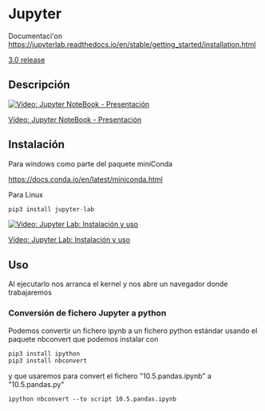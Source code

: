 # Jupyter

Documentaci'on https://jupyterlab.readthedocs.io/en/stable/getting_started/installation.html


[3.0 release](https://blog.jupyter.org/jupyterlab-3-0-is-out-4f58385e25bb)

## Descripción

[![Vídeo: Jupyter NoteBook - Presentación](https://img.youtube.com/vi/i9YTHQoVMbI/0.jpg)](https://youtu.be/i9YTHQoVMbI)


[Vídeo: Jupyter NoteBook - Presentación](https://youtu.be/i9YTHQoVMbI)


## Instalación

Para windows como parte del paquete miniConda

https://docs.conda.io/en/latest/miniconda.html

Para Linux

```python
pip3 install jupyter-lab
```

[![Vídeo: Jupyter Lab: Instalación y uso](https://img.youtube.com/vi/sATI5vQvBSQ/0.jpg)](https://youtu.be/sATI5vQvBSQ)


[Vídeo: Jupyter Lab: Instalación y uso](https://youtu.be/sATI5vQvBSQ)


## Uso

Al ejecutarlo nos arranca el kernel y nos abre un navegador donde trabajaremos



### Conversión de fichero Jupyter a python

Podemos convertir un fichero ipynb a un fichero python estándar usando el paquete nbconvert que podemos instalar con

```python
pip3 install ipython 
pip3 install nbconvert
```

y que usaremos para convert el fichero "10.5.pandas.ipynb" a "10.5.pandas.py"

```shell
ipython nbconvert --to script 10.5.pandas.ipynb
```